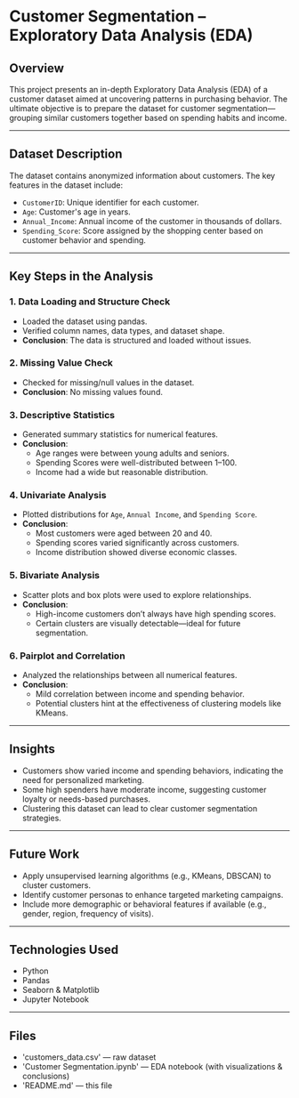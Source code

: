 # Customer Segmentation – Exploratory Data Analysis (EDA)

## Overview

This project presents an in-depth Exploratory Data Analysis (EDA) of a customer dataset aimed at uncovering patterns in purchasing behavior. The ultimate objective is to prepare the dataset for customer segmentation—grouping similar customers together based on spending habits and income.

---

## Dataset Description

The dataset contains anonymized information about customers. The key features in the dataset include:

- `CustomerID`: Unique identifier for each customer.
- `Age`: Customer's age in years.
- `Annual_Income`: Annual income of the customer in thousands of dollars.
- `Spending_Score`: Score assigned by the shopping center based on customer behavior and spending.

---

## Key Steps in the Analysis

### 1. Data Loading and Structure Check
- Loaded the dataset using pandas.
- Verified column names, data types, and dataset shape.
- **Conclusion**: The data is structured and loaded without issues.

### 2. Missing Value Check
- Checked for missing/null values in the dataset.
- **Conclusion**: No missing values found.

### 3. Descriptive Statistics
- Generated summary statistics for numerical features.
- **Conclusion**:
  - Age ranges were between young adults and seniors.
  - Spending Scores were well-distributed between 1–100.
  - Income had a wide but reasonable distribution.

### 4. Univariate Analysis
- Plotted distributions for `Age`, `Annual Income`, and `Spending Score`.
- **Conclusion**:
  - Most customers were aged between 20 and 40.
  - Spending scores varied significantly across customers.
  - Income distribution showed diverse economic classes.

### 5. Bivariate Analysis
- Scatter plots and box plots were used to explore relationships.
- **Conclusion**:
  - High-income customers don’t always have high spending scores.
  - Certain clusters are visually detectable—ideal for future segmentation.

### 6. Pairplot and Correlation
- Analyzed the relationships between all numerical features.
- **Conclusion**:
  - Mild correlation between income and spending behavior.
  - Potential clusters hint at the effectiveness of clustering models like KMeans.

---

## Insights

- Customers show varied income and spending behaviors, indicating the need for personalized marketing.
- Some high spenders have moderate income, suggesting customer loyalty or needs-based purchases.
- Clustering this dataset can lead to clear customer segmentation strategies.

---

## Future Work

- Apply unsupervised learning algorithms (e.g., KMeans, DBSCAN) to cluster customers.
- Identify customer personas to enhance targeted marketing campaigns.
- Include more demographic or behavioral features if available (e.g., gender, region, frequency of visits).

---

## Technologies Used

- Python
- Pandas
- Seaborn & Matplotlib
- Jupyter Notebook

---
## Files

- 'customers_data.csv' — raw dataset
- 'Customer Segmentation.ipynb' — EDA notebook (with visualizations & conclusions)
- 'README.md' — this file





